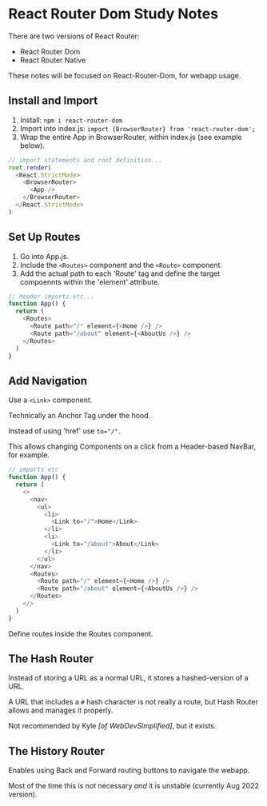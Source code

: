 # React Router Dom Study Notes

There are two versions of React Router:

- React Router Dom
- React Router Native

These notes will be focused on React-Router-Dom, for webapp usage.

## Install and Import

1. Install: `npm i react-router-dom`
1. Import into index.js: `import {BrowserRouter} from 'react-router-dom';`
1. Wrap the entire App in BrowserRouter, within index.js (see example below).

```javascript
// import statements and root definition...
root.render(
  <React.StrictMode>
    <BrowserRouter>
      <App />
    </BrowserRouter>
  </React.StrictMode>
)
```

## Set Up Routes

1. Go into App.js.
1. Include the `<Routes>` component and the `<Route>` component.
1. Add the actual path to each 'Route' tag and define the target compoennts within the 'element' attribute.

```javascript
// header imports etc...
function App() {
  return (
    <Routes>
      <Route path="/" element={<Home />} />
      <Route path="/about" element={<AboutUs />} />
    </Routes>
  )
}
```

## Add Navigation

Use a `<Link>` component.

Technically an Anchor Tag under the hood.

Instead of using 'href' use `to="/"`.

This allows changing Components on a click from a Header-based NavBar, for example.

```javascript
// imports etc
function App() {
  return (
    <>
      <nav>
        <ul>
          <li>
            <Link to="/">Home</Link>
          </li>
          <li>
            <Link to="/about">About</Link>
          </li>
        </ul>
      </nav>
      <Routes>
        <Route path="/" element={<Home />} />
        <Route path="/about" element={<AboutUs />} />
      </Routes>
    </>
  )
}
```

Define routes inside the Routes component.

## The Hash Router

Instead of storing a URL as a normal URL, it stores a hashed-version of a URL.

A URL that includes a `#` hash character is not really a route, but Hash Router allows and manages it properly.

Not recommended by Kyle *[of WebDevSimplified]*, but it exists.

## The History Router

Enables using Back and Forward routing buttons to navigate the webapp.

Most of the time this is not necessary *and* it is unstable (currently Aug 2022 version).

